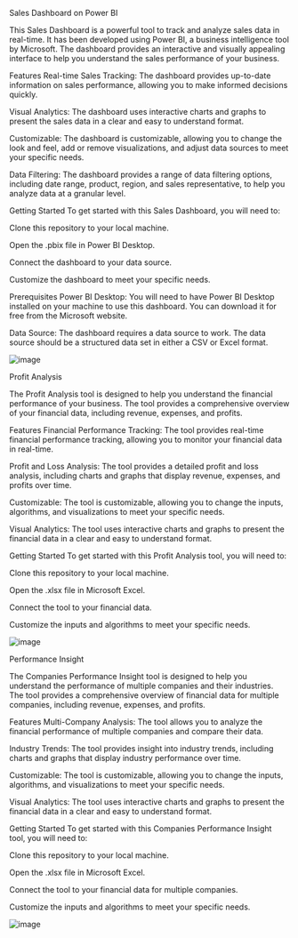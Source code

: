 Sales Dashboard on Power BI


This Sales Dashboard is a powerful tool to track and analyze sales data in real-time. It has been developed using Power BI, a business intelligence tool by Microsoft. The dashboard provides an interactive and visually appealing interface to help you understand the sales performance of your business.

Features
Real-time Sales Tracking: The dashboard provides up-to-date information on sales performance, allowing you to make informed decisions quickly.

Visual Analytics: The dashboard uses interactive charts and graphs to present the sales data in a clear and easy to understand format.

Customizable: The dashboard is customizable, allowing you to change the look and feel, add or remove visualizations, and adjust data sources to meet your specific needs.

Data Filtering: The dashboard provides a range of data filtering options, including date range, product, region, and sales representative, to help you analyze data at a granular level.

Getting Started
To get started with this Sales Dashboard, you will need to:

Clone this repository to your local machine.

Open the .pbix file in Power BI Desktop.

Connect the dashboard to your data source.

Customize the dashboard to meet your specific needs.

Prerequisites
Power BI Desktop: You will need to have Power BI Desktop installed on your machine to use this dashboard. You can download it for free from the Microsoft website.

Data Source: The dashboard requires a data source to work. The data source should be a structured data set in either a CSV or Excel format.

![image](https://user-images.githubusercontent.com/98435615/218530348-3b61c350-3bec-45e4-b9e3-b1a8763a0aaa.png)

Profit Analysis

The Profit Analysis tool is designed to help you understand the financial performance of your business. The tool provides a comprehensive overview of your financial data, including revenue, expenses, and profits.

Features
Financial Performance Tracking: The tool provides real-time financial performance tracking, allowing you to monitor your financial data in real-time.

Profit and Loss Analysis: The tool provides a detailed profit and loss analysis, including charts and graphs that display revenue, expenses, and profits over time.

Customizable: The tool is customizable, allowing you to change the inputs, algorithms, and visualizations to meet your specific needs.

Visual Analytics: The tool uses interactive charts and graphs to present the financial data in a clear and easy to understand format.

Getting Started
To get started with this Profit Analysis tool, you will need to:

Clone this repository to your local machine.

Open the .xlsx file in Microsoft Excel.

Connect the tool to your financial data.

Customize the inputs and algorithms to meet your specific needs.

![image](https://user-images.githubusercontent.com/98435615/218531069-78931751-9a3f-4fce-ac79-0e77eaa50a09.png)


 Performance Insight
 
The Companies Performance Insight tool is designed to help you understand the performance of multiple companies and their industries. The tool provides a comprehensive overview of financial data for multiple companies, including revenue, expenses, and profits.

Features
Multi-Company Analysis: The tool allows you to analyze the financial performance of multiple companies and compare their data.

Industry Trends: The tool provides insight into industry trends, including charts and graphs that display industry performance over time.

Customizable: The tool is customizable, allowing you to change the inputs, algorithms, and visualizations to meet your specific needs.

Visual Analytics: The tool uses interactive charts and graphs to present the financial data in a clear and easy to understand format.

Getting Started
To get started with this Companies Performance Insight tool, you will need to:

Clone this repository to your local machine.

Open the .xlsx file in Microsoft Excel.

Connect the tool to your financial data for multiple companies.

Customize the inputs and algorithms to meet your specific needs.

![image](https://user-images.githubusercontent.com/98435615/218532056-a0515bef-9aa9-47ff-9a20-70fd7d66ad2f.png)
